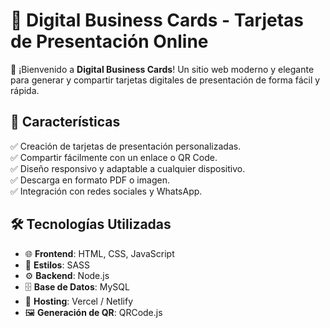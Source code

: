 # 🎨 Digital Business Cards - Tarjetas de Presentación Online  

🚀 ¡Bienvenido a **Digital Business Cards**! Un sitio web moderno y elegante para generar y compartir tarjetas digitales de presentación de forma fácil y rápida.  

## 📌 Características  

✅ Creación de tarjetas de presentación personalizadas.  
✅ Compartir fácilmente con un enlace o QR Code.  
✅ Diseño responsivo y adaptable a cualquier dispositivo.  
✅ Descarga en formato PDF o imagen.  
✅ Integración con redes sociales y WhatsApp.  

## 🛠️ Tecnologías Utilizadas  

- 🌐 **Frontend**: HTML, CSS, JavaScript  
- 🎨 **Estilos**: SASS  
- ⚙️ **Backend**: Node.js  
- 🗄️ **Base de Datos**: MySQL  
- 📡 **Hosting**: Vercel / Netlify  
- 🖼 **Generación de QR**: QRCode.js  

